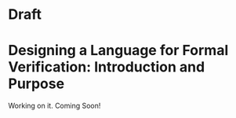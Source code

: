 # Draft

# Designing a Language for Formal Verification: Introduction and Purpose

Working on it. Coming Soon!
